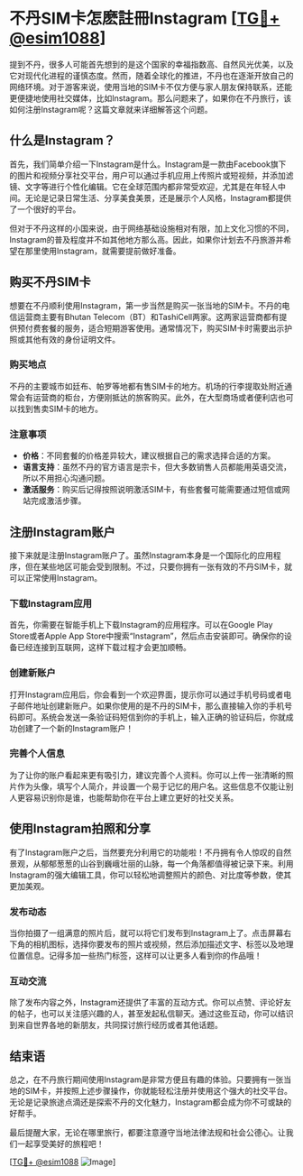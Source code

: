 # 不丹SIM卡怎麽註冊Instagram [[TG💪+ @esim1088](https://t.me/s/esim1088)]

提到不丹，很多人可能首先想到的是这个国家的幸福指数高、自然风光优美，以及它对现代化进程的谨慎态度。然而，随着全球化的推进，不丹也在逐渐开放自己的网络环境。对于游客来说，使用当地的SIM卡不仅方便与家人朋友保持联系，还能更便捷地使用社交媒体，比如Instagram。那么问题来了，如果你在不丹旅行，该如何注册Instagram呢？这篇文章就来详细解答这个问题。

## 什么是Instagram？

首先，我们简单介绍一下Instagram是什么。Instagram是一款由Facebook旗下的图片和视频分享社交平台，用户可以通过手机应用上传照片或短视频，并添加滤镜、文字等进行个性化编辑。它在全球范围内都非常受欢迎，尤其是在年轻人中间。无论是记录日常生活、分享美食美景，还是展示个人风格，Instagram都提供了一个很好的平台。

但对于不丹这样的小国来说，由于网络基础设施相对有限，加上文化习惯的不同，Instagram的普及程度并不如其他地方那么高。因此，如果你计划去不丹旅游并希望在那里使用Instagram，就需要提前做好准备。

## 购买不丹SIM卡

想要在不丹顺利使用Instagram，第一步当然是购买一张当地的SIM卡。不丹的电信运营商主要有Bhutan Telecom（BT）和TashiCell两家。这两家运营商都有提供预付费套餐的服务，适合短期游客使用。通常情况下，购买SIM卡时需要出示护照或其他有效的身份证明文件。

### 购买地点

不丹的主要城市如廷布、帕罗等地都有售SIM卡的地方。机场的行李提取处附近通常会有运营商的柜台，方便刚抵达的旅客购买。此外，在大型商场或者便利店也可以找到售卖SIM卡的地方。

### 注意事项

- **价格**：不同套餐的价格差异较大，建议根据自己的需求选择合适的方案。
- **语言支持**：虽然不丹的官方语言是宗卡，但大多数销售人员都能用英语交流，所以不用担心沟通问题。
- **激活服务**：购买后记得按照说明激活SIM卡，有些套餐可能需要通过短信或网站完成激活步骤。

## 注册Instagram账户

接下来就是注册Instagram账户了。虽然Instagram本身是一个国际化的应用程序，但在某些地区可能会受到限制。不过，只要你拥有一张有效的不丹SIM卡，就可以正常使用Instagram。

### 下载Instagram应用

首先，你需要在智能手机上下载Instagram的应用程序。可以在Google Play Store或者Apple App Store中搜索“Instagram”，然后点击安装即可。确保你的设备已经连接到互联网，这样下载过程才会更加顺畅。

### 创建新账户

打开Instagram应用后，你会看到一个欢迎界面，提示你可以通过手机号码或者电子邮件地址创建新账户。如果你使用的是不丹的SIM卡，那么直接输入你的手机号码即可。系统会发送一条验证码短信到你的手机上，输入正确的验证码后，你就成功创建了一个新的Instagram账户！

### 完善个人信息

为了让你的账户看起来更有吸引力，建议完善个人资料。你可以上传一张清晰的照片作为头像，填写个人简介，并设置一个易于记忆的用户名。这些信息不仅能让别人更容易识别你是谁，也能帮助你在平台上建立更好的社交关系。

## 使用Instagram拍照和分享

有了Instagram账户之后，当然要充分利用它的功能啦！不丹拥有令人惊叹的自然景观，从郁郁葱葱的山谷到巍峨壮丽的山脉，每一个角落都值得被记录下来。利用Instagram的强大编辑工具，你可以轻松地调整照片的颜色、对比度等参数，使其更加美观。

### 发布动态

当你拍摄了一组满意的照片后，就可以将它们发布到Instagram上了。点击屏幕右下角的相机图标，选择你要发布的照片或视频，然后添加描述文字、标签以及地理位置信息。记得多加一些热门标签，这样可以让更多人看到你的作品哦！

### 互动交流

除了发布内容之外，Instagram还提供了丰富的互动方式。你可以点赞、评论好友的帖子，也可以关注感兴趣的人，甚至发起私信聊天。通过这些互动，你可以结识到来自世界各地的新朋友，共同探讨旅行经历或者其他话题。

## 结束语

总之，在不丹旅行期间使用Instagram是非常方便且有趣的体验。只要拥有一张当地的SIM卡，并按照上述步骤操作，你就能轻松注册并使用这个强大的社交平台。无论是记录旅途点滴还是探索不丹的文化魅力，Instagram都会成为你不可或缺的好帮手。

最后提醒大家，无论在哪里旅行，都要注意遵守当地法律法规和社会公德心。让我们一起享受美好的旅程吧！

[[TG💪+ @esim1088](https://t.me/s/esim1088) ![Image](https://i.postimg.cc/4NQfJmqS/Snipaste-2025-05-13-00-14-12.png)]